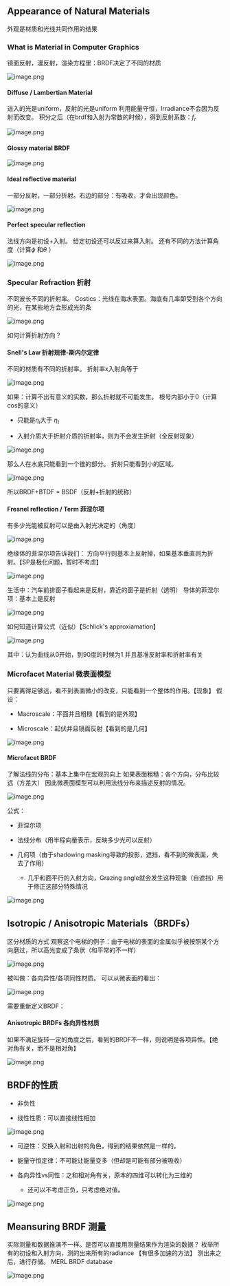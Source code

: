 ## Appearance of Natural Materials
外观是材质和光线共同作用的结果

### What is Material in Computer Graphics
镜面反射，漫反射，渲染方程里：BRDF决定了不同的材质

![image.png](https://picbed-1305808788.cos.ap-chengdu.myqcloud.com/img/20241117202604.png)

#### Diffuse / Lambertian Material
进入的光是uniform，反射的光是uniform
利用能量守恒，Irradiance不会因为反射而改变。
积分之后（在brdf和入射为常数的时候），得到反射系数：$f_r$

![image.png](https://picbed-1305808788.cos.ap-chengdu.myqcloud.com/img/20241117203023.png)

#### Glossy material BRDF

![image.png](https://picbed-1305808788.cos.ap-chengdu.myqcloud.com/img/20241117203131.png)

#### Ideal reflective material
一部分反射，一部分折射。右边的部分：有吸收，才会出现颜色。

![image.png](https://picbed-1305808788.cos.ap-chengdu.myqcloud.com/img/20241117203225.png)

#### Perfect specular reflection
法线方向是初设+入射。
给定初设还可以反过来算入射。
还有不同的方法计算角度（计算$\phi$ 和$\theta$ ）

![image.png](https://picbed-1305808788.cos.ap-chengdu.myqcloud.com/img/20241117203414.png)

### Specular Refraction 折射
不同波长不同的折射率。
Costics：光线在海水表面。海底有几率即受到各个方向的光，在某些地方会形成光的条

![image.png](https://picbed-1305808788.cos.ap-chengdu.myqcloud.com/img/20241117204011.png)

如何计算折射方向？

#### Snell's Law 折射规律-斯内尔定律
不同的材质有不同的折射率。
折射率x入射角等于

![image.png](https://picbed-1305808788.cos.ap-chengdu.myqcloud.com/img/20241117204125.png)

如果：计算不出有意义的实数，那么折射就不可能发生。
根号内部小于0（计算cos的意义）

- 只能是$\eta_i$大于 $\eta_t$

- 入射介质大于折射介质的折射率，则为不会发生折射（全反射现象）

![image.png](https://picbed-1305808788.cos.ap-chengdu.myqcloud.com/img/20241117204425.png)

那么人在水底只能看到一个锥的部分。
折射只能看到小的区域。

![image.png](https://picbed-1305808788.cos.ap-chengdu.myqcloud.com/img/20241117204518.png)

所以BRDF+BTDF = BSDF（反射+折射的统称）

#### Fresnel reflection / Term 菲涅尔项
有多少光能被反射可以是由入射光决定的（角度）

![image.png](https://picbed-1305808788.cos.ap-chengdu.myqcloud.com/img/20241117205615.png)

绝缘体的菲涅尔项告诉我们：
方向平行则基本上反射掉，如果基本垂直则为折射。【SP是极化问题，暂时不考虑】

![image.png](https://picbed-1305808788.cos.ap-chengdu.myqcloud.com/img/20241117205702.png)

生活中：汽车前排窗子看起来是反射，靠近的窗子是折射（透明）
导体的菲涅尔项：基本上是反射

![image.png](https://picbed-1305808788.cos.ap-chengdu.myqcloud.com/img/20241117205849.png)

如何知道计算公式（近似）【Schlick's approxiamation】

![image.png](https://picbed-1305808788.cos.ap-chengdu.myqcloud.com/img/20241117210128.png)

其中：认为曲线从0开始，到90度的时候为1
并且基准反射率和折射率有关

### Microfacet Material 微表面模型
只要离得足够远，看不到表面微小的改变，只能看到一个整体的作用。【现象】
假设：

- Macroscale：平面并且粗糙【看到的是外观】

- Microscale：起伏并且镜面反射【看到的是几何】

![image.png](https://picbed-1305808788.cos.ap-chengdu.myqcloud.com/img/20241117210619.png)

#### Microfacet BRDF
了解法线的分布：基本上集中在宏观的向上
如果表面粗糙：各个方向，分布比较远（方差大）
因此微表面模型可以利用法线分布来描述反射的情况。

![image.png](https://picbed-1305808788.cos.ap-chengdu.myqcloud.com/img/20241117210835.png)

公式：

- 菲涅尔项

- 法线分布（用半程向量表示，反映多少光可以反射）

- 几何项（由于shadowing masking导致的投影，遮挡，看不到的微表面，失去了作用）

	- 几乎和面平行的入射方向，Grazing angle就会发生这种现象（自遮挡）用于修正这部分特殊情况

![image.png](https://picbed-1305808788.cos.ap-chengdu.myqcloud.com/img/20241117211248.png)

## Isotropic / Anisotropic Materials（BRDFs）
区分材质的方式
观察这个电梯的例子：由于电梯的表面的金属似乎被按照某个方向磨过，所以高光变成了条状（和平常的不一样）

![image.png](https://picbed-1305808788.cos.ap-chengdu.myqcloud.com/img/20241117211655.png)

被叫做：各向异性/各项同性材质。
可以从微表面的看出：

![image.png](https://picbed-1305808788.cos.ap-chengdu.myqcloud.com/img/20241117211824.png)

需要重新定义BRDF：

#### Anisotropic BRDFs 各向异性材质
如果不满足旋转一定的角度之后，看到的BRDF不一样，则说明是各项异性。【绝对角有关，而不是相对角】

![image.png](https://picbed-1305808788.cos.ap-chengdu.myqcloud.com/img/20241117211931.png)

## BRDF的性质

- 非负性

- 线性性质：可以直接线性相加

![image.png](https://picbed-1305808788.cos.ap-chengdu.myqcloud.com/img/20241117212335.png)

- 可逆性：交换入射和出射的角色，得到的结果依然是一样的。

- 能量守恒定律：不可能让能量变多（但却是可能有部分被吸收）

- 各向异性vs同性：之和相对角有关，原本的四维可以转化为三维的

	- 还可以不考虑正负，只考虑绝对值。

![image.png](https://picbed-1305808788.cos.ap-chengdu.myqcloud.com/img/20241117212658.png)

## Meansuring BRDF 测量
实际测量和数据推演不一样。是否可以直接用测量结果作为渲染的数据？
枚举所有的初设和入射方向，测的出来所有的radiance
【有很多加速的方法】
测出来之后，进行存储。
MERL BRDF database

![image.png](https://picbed-1305808788.cos.ap-chengdu.myqcloud.com/img/20241117213149.png)
